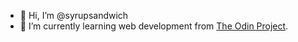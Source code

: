 - 👋 Hi, I’m @syrupsandwich
- 🌱 I’m currently learning web development from [The Odin Project](https://www.theodinproject.com).
<!---
- 💞️ I’m looking to collaborate on ...
- 📫 How to reach me ...

syrupsandwich/syrupsandwich is a ✨ special ✨ repository because its `README.md` (this file) appears on your GitHub profile.
You can click the Preview link to take a look at your changes.
--->
